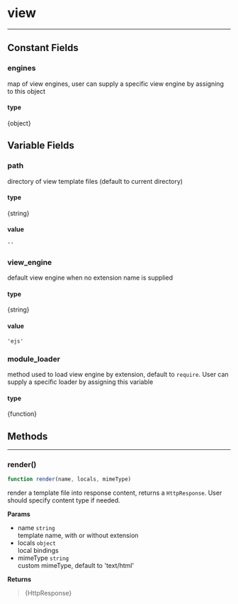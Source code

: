 <!-- @rev ad65f7565e886c1e9fc32674b31ab503 20ae7b -->
# view

----




## Constant Fields

### engines

 map of view engines, user can supply a specific view engine by assigning to this object

  #### type
{object}
 



## Variable Fields

### path

 directory of view template files (default to current directory)

#### type
{string}
 

#### value
`''`


### view_engine

 default view engine when no extension name is supplied
#### type
{string}
 

#### value
`'ejs'`


### module_loader

 method used to load view engine by extension, default to `require`. User can supply a specific loader by assigning
 this variable

#### type
{function}
 




## Methods

------------------------------------------------------------------------
### render()

```js
function render(name, locals, mimeType) 
```


 render a template file into response content, returns a `HttpResponse`.
 User should specify content type if needed.


**Params**

  - name `string`
    <br>template name, with or without extension
  - locals `object`
    <br>local bindings
  - mimeType `string`
    <br>custom mimeType, default to 'text/html'

**Returns**

> {HttpResponse}
 
